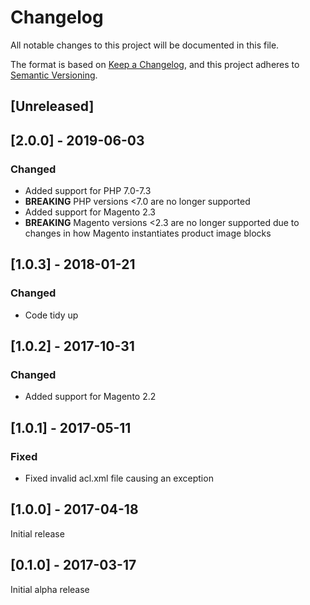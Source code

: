 # Changelog
All notable changes to this project will be documented in this file.

The format is based on [Keep a Changelog](https://keepachangelog.com/en/1.0.0/),
and this project adheres to [Semantic Versioning](https://semver.org/spec/v2.0.0.html).

## [Unreleased]

## [2.0.0] - 2019-06-03

### Changed

- Added support for PHP 7.0-7.3
- **BREAKING** PHP versions <7.0 are no longer supported
- Added support for Magento 2.3
- **BREAKING** Magento versions <2.3 are no longer supported due to changes in how Magento instantiates product image blocks

## [1.0.3] - 2018-01-21

### Changed

- Code tidy up

## [1.0.2] - 2017-10-31

### Changed

- Added support for Magento 2.2

## [1.0.1] - 2017-05-11

### Fixed

- Fixed invalid acl.xml file causing an exception

## [1.0.0] - 2017-04-18

Initial release

## [0.1.0] - 2017-03-17

Initial alpha release
